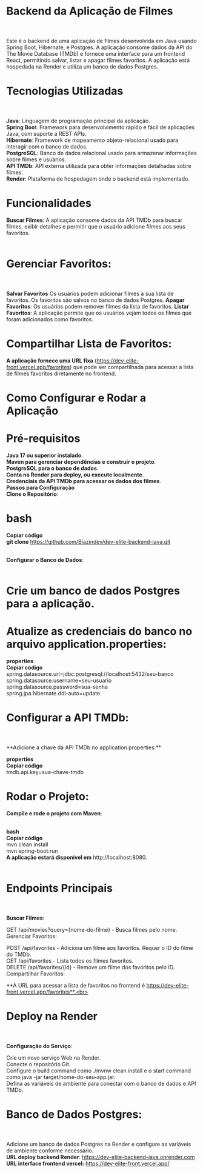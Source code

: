 # **Backend da Aplicação de Filmes**<br><br>
Este é o backend de uma aplicação de filmes desenvolvida em Java usando Spring Boot, Hibernate, e Postgres. A aplicação consome dados da API do The Movie Database (TMDb) e fornece uma interface para um frontend React, permitindo salvar, listar e apagar filmes favoritos. A aplicação está hospedada na Render e utiliza um banco de dados Postgres.

# **Tecnologias Utilizadas**<br><br>
**Java**: Linguagem de programação principal da aplicação. <br>
**Spring Boo**t: Framework para desenvolvimento rápido e fácil de aplicações Java, com suporte a REST APIs.<br>
**Hibernate**: Framework de mapeamento objeto-relacional usado para interagir com o banco de dados.<br>
**PostgreSQL**: Banco de dados relacional usado para armazenar informações sobre filmes e usuários.<br>
**API TMDb**: API externa utilizada para obter informações detalhadas sobre filmes.<br>
**Render**: Plataforma de hospedagem onde o backend está implementado.<br>
# **Funcionalidades**<br>
**Buscar Filmes**: A aplicação consome dados da API TMDb para buscar filmes, exibir detalhes e permitir que o usuário adicione filmes aos seus favoritos.<br><br>

# **Gerenciar Favoritos**:<br><br>

**Salvar Favoritos** Os usuários podem adicionar filmes à sua lista de favoritos. Os favoritos são salvos no banco de dados Postgres.
**Apagar Favoritos**: Os usuários podem remover filmes da lista de favoritos.
**Listar Favoritos**: A aplicação permite que os usuários vejam todos os filmes que foram adicionados como favoritos.
# **Compartilhar Lista de Favoritos**:

**A aplicação fornece uma URL fixa** (https://dev-elite-front.vercel.app/favorites) que pode ser compartilhada para acessar a lista de filmes favoritos diretamente no frontend.<br>
# **Como Configurar e Rodar a Aplicação**<br>
# **Pré-requisitos**<br>
**Java 17 ou superior instalado**.<br>
**Maven para gerenciar dependências e construir o projeto**.<br>
**PostgreSQL para o banco de dados**.<br>
**Conta na Render para deploy, ou execute localmente**.<br>
**Credenciais da API TMDb para acessar os dados dos filmes**.<br>
**Passos para Configuração**<br>
**Clone o Repositório**:<br>

# **bash**<br>
**Copiar código**<br>
**git clone** https://github.com/Biazindev/dev-elite-backend-java.git <br><br>

**Configurar o Banco de Dados**:<br><br>

# **Crie um banco de dados Postgres para a aplicação**.<br>

# **Atualize as credenciais do banco no arquivo application.properties**:<br>

**properties**<br>
**Copiar código**<br>
spring.datasource.url=jdbc:postgresql://localhost:5432/seu-banco<br>
spring.datasource.username=seu-usuario<br>
spring.datasource.password=sua-senha<br>
spring.jpa.hibernate.ddl-auto=update<br>

# **Configurar a API TMDb**:<br>
<br>
<br>
 **Adicione a chave da API TMDb no application.properties:**

**properties**<br>
**Copiar código**<br>
tmdb.api.key=sua-chave-tmdb<br>

# **Rodar o Projeto**:<br>

**Compile e rode o projeto com Maven**:<br><br>

**bash**<br>
**Copiar código**<br>
mvn clean install<br>
mvn spring-boot:run<br>
**A aplicação estará disponível em** http://localhost:8080.<br><br>

# **Endpoints Principais**<br><br>
**Buscar Filmes**:<br>

GET /api/movies?query={nome-do-filme} - Busca filmes pelo nome.<br>
Gerenciar Favoritos:<br>

POST /api/favorites - Adiciona um filme aos favoritos. Requer o ID do filme do TMDb.<br>
GET /api/favorites - Lista todos os filmes favoritos.<br>
DELETE /api/favorites/{id} - Remove um filme dos favoritos pelo ID.<br>
Compartilhar Favoritos:<br>

**A URL para acessar a lista de favoritos no frontend é https://dev-elite-front.vercel.app/favorites**.<br>

# **Deploy na Render**<br><br>
**Configuração do Serviço**:<br>

Crie um novo serviço Web na Render.<br>
Conecte o repositório Git.<br>
Configure o build command como ./mvnw clean install e o start command como java -jar target/nome-do-seu-app.jar.<br>
Defina as variáveis de ambiente para conectar com o banco de dados e API TMDb.<br>

# **Banco de Dados Postgres:**<br><br>

Adicione um banco de dados Postgres na Render e configure as variáveis de ambiente conforme necessário.<br>
**URL deploy backend Render**: https://dev-elite-backend-java.onrender.com<br>
**URL interface frontend vercel:** https://dev-elite-front.vercel.app/<br>

